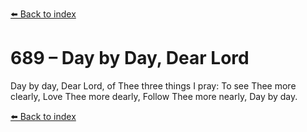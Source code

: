 [⬅️ Back to index](../README.md)

# 689 – Day by Day, Dear Lord

Day by day, Dear Lord, of Thee three things I pray:
To see Thee more clearly, Love Thee more dearly,
Follow Thee more nearly, Day by day.

[⬅️ Back to index](../README.md)
